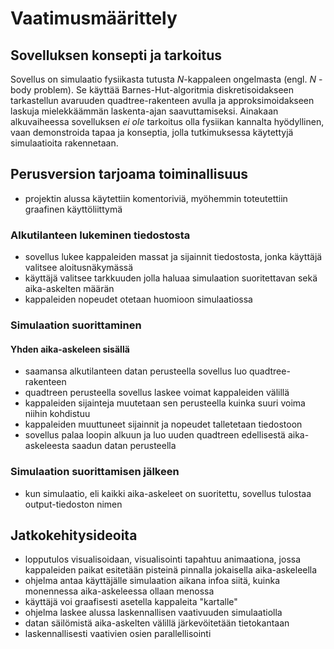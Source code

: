 # Vaatimusmäärittely

## Sovelluksen konsepti ja tarkoitus
Sovellus on simulaatio fysiikasta tutusta _N_-kappaleen ongelmasta (engl. _N_
-body problem). Se käyttää Barnes-Hut-algoritmia diskretisoidakseen tarkastellun
avaruuden quadtree-rakenteen avulla ja approksimoidakseen laskuja mielekkäämmän
laskenta-ajan saavuttamiseksi. Ainakaan alkuvaiheessa sovelluksen _ei ole_
tarkoitus olla fysiikan kannalta hyödyllinen, vaan demonstroida tapaa ja
konseptia, jolla tutkimuksessa käytettyjä simulaatioita rakennetaan.

## Perusversion tarjoama toiminallisuus
* projektin alussa käytettiin komentoriviä, myöhemmin toteutettiin graafinen
käyttöliittymä
### Alkutilanteen lukeminen tiedostosta
* sovellus lukee kappaleiden massat ja sijainnit
tiedostosta, jonka käyttäjä valitsee aloitusnäkymässä
* käyttäjä valitsee tarkkuuden jolla haluaa simulaation suoritettavan sekä
aika-askelten määrän
* kappaleiden nopeudet otetaan huomioon simulaatiossa
### Simulaation suorittaminen
#### Yhden aika-askeleen sisällä
* saamansa alkutilanteen datan perusteella sovellus luo quadtree-rakenteen
* quadtreen perusteella sovellus laskee voimat kappaleiden välillä
* kappaleiden sijainteja muutetaan sen perusteella kuinka suuri voima niihin
kohdistuu
* kappaleiden muuttuneet sijainnit ja nopeudet talletetaan tiedostoon
* sovellus palaa loopin alkuun ja luo uuden quadtreen edellisestä aika-
askeleesta saadun datan perusteella
### Simulaation suorittamisen jälkeen
* kun simulaatio, eli kaikki aika-askeleet on suoritettu, sovellus tulostaa output-tiedoston nimen

## Jatkokehitysideoita
* lopputulos visualisoidaan, visualisointi tapahtuu animaationa, jossa kappaleiden paikat esitetään pisteinä pinnalla jokaisella aika-askeleella
* ohjelma antaa käyttäjälle simulaation aikana infoa siitä, kuinka monennessa
aika-askeleessa ollaan menossa
* käyttäjä voi graafisesti asetella kappaleita "kartalle"
* ohjelma laskee alussa laskennallisen vaativuuden simulaatiolla
* datan säilömistä aika-askelten välillä järkevöitetään tietokantaan
* laskennallisesti vaativien osien parallellisointi
